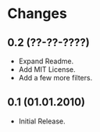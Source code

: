 # Changes

## 0.2 (??-??-????)

 * Expand Readme.
 * Add MIT License.
 * Add a few more filters.

## 0.1 (01.01.2010)

 * Initial Release.
